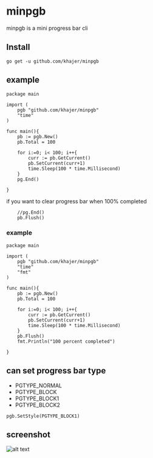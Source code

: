 
# minpgb
minpgb is a mini progress bar cli 

## Install 
``` go get -u github.com/khajer/minpgb ```

## example
```
package main

import (
	pgb "github.com/khajer/minpgb"
	"time"
)

func main(){
	pb := pgb.New()
	pb.Total = 100

	for i:=0; i< 100; i++{
		curr := pb.GetCurrent()
		pb.SetCurrent(curr+1)
		time.Sleep(100 * time.Millisecond)
	}
	pg.End()

}
```
if you want to clear progress bar when 100% completed  
```	
	//pg.End()
	pb.Flush()
```
### example
```
package main

import (
	pgb "github.com/khajer/minpgb"
	"time"
	"fmt"
)

func main(){
	pb := pgb.New()
	pb.Total = 100

	for i:=0; i< 100; i++{
		curr := pb.GetCurrent()
		pb.SetCurrent(curr+1)
		time.Sleep(100 * time.Millisecond)
	}
	pb.Flush()
	fmt.Println("100 percent completed")

}
```

## can set progress bar type

 - PGTYPE_NORMAL 
 - PGTYPE_BLOCK
 - PGTYPE_BLOCK1
 - PGTYPE_BLOCK2

```	pgb.SetStyle(PGTYPE_BLOCK1)	```



## screenshot
![alt text](https://user-images.githubusercontent.com/797258/66182419-354df200-e69f-11e9-88cb-9a339a81f7e0.png)


